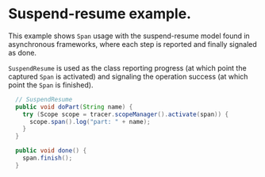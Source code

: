 # Suspend-resume example.

This example shows `Span` usage with the suspend-resume model found in asynchronous frameworks, where each step is reported and finally signaled as done. 

`SuspendResume` is used as the class reporting progress (at which point the captured `Span` is activated)  and signaling the operation success (at which point the `Span` is finished).

```java
  // SuspendResume
  public void doPart(String name) {
    try (Scope scope = tracer.scopeManager().activate(span)) {
      scope.span().log("part: " + name);
    }
  }

  public void done() {
    span.finish();
  }
```
